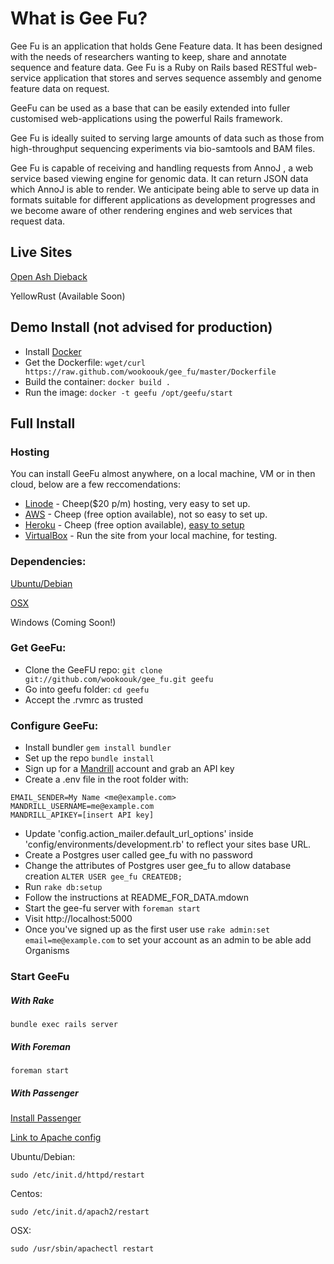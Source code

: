 # What is Gee Fu?
Gee Fu is an application that holds Gene Feature data. It has been designed with the needs of researchers wanting to keep, share and annotate sequence and feature data.
Gee Fu is a Ruby on Rails based RESTful web-service application that stores and serves sequence assembly and genome feature data on request. 


GeeFu can be used as a base that can be easily extended into fuller customised web-applications using the powerful Rails framework.

Gee Fu is ideally suited to serving large amounts of data such as those from high-throughput sequencing experiments via bio-samtools and BAM files. 

Gee Fu is capable of receiving and handling requests from AnnoJ , a web service based viewing engine for genomic data. It can return JSON data which AnnoJ is able to render. We anticipate being able to serve up data in formats suitable for different applications as development progresses and we become aware of other rendering engines and web services that request data. 


## Live Sites
[Open Ash Dieback](https://geefu.oadb.tsl.ac.uk)

YellowRust (Available Soon)

## Demo Install (not advised for production)
* Install [Docker](https://www.docker.io/gettingstarted/#h_installation)
* Get the Dockerfile: 
  `wget/curl https://raw.github.com/wookoouk/gee_fu/master/Dockerfile`
* Build the container: 
  `docker build .`
* Run the image: 
  `docker -t geefu /opt/geefu/start`

## Full Install

### Hosting

You can install GeeFu almost anywhere, on a local machine, VM or in then cloud, below are a few reccomendations:
* [Linode](https://www.linode.com/) - Cheep($20 p/m) hosting, very easy to set up.
* [AWS](http://aws.amazon.com/) - Cheep (free option available), not so easy to set up.
* [Heroku](https://www.heroku.com/) - Cheep (free option available), [easy to setup](heroku.md)
* [VirtualBox](https://www.virtualbox.org/) - Run the site from your local machine, for testing.

### Dependencies:

[Ubuntu/Debian](doc/ubuntu.md)

[OSX](doc/osx.md)

Windows (Coming Soon!)

### Get GeeFu:

* Clone the GeeFU repo: `git clone git://github.com/wookoouk/gee_fu.git geefu`
* Go into geefu folder: `cd geefu`
* Accept the .rvmrc as trusted

### Configure GeeFu:

* Install bundler
  `gem install bundler`
* Set up the repo
  `bundle install`
* Sign up for a [Mandrill](http://mandrill.com/) account and grab an API key
* Create a .env file in the root folder with:

```shell
EMAIL_SENDER=My Name <me@example.com>
MANDRILL_USERNAME=me@example.com
MANDRILL_APIKEY=[insert API key]
```

* Update 'config.action_mailer.default_url_options' inside 'config/environments/development.rb' to reflect your sites base URL.
* Create a Postgres user called gee_fu with no password
* Change the attributes of Postgres user gee_fu to allow database creation
  `ALTER USER gee_fu CREATEDB;`
* Run `rake db:setup`
* Follow the instructions at README_FOR_DATA.mdown
* Start the gee-fu server with `foreman start`
* Visit http://localhost:5000
* Once you've signed up as the first user use `rake admin:set email=me@example.com` to set your account as an admin to be able add Organisms

### Start GeeFu

##### With Rake
```shell
bundle exec rails server
```

##### With Foreman
```shell
foreman start
```
##### With Passenger
[Install Passenger](http://www.modrails.com/documentation/Users%20guide%20Apache.html#installation)

[Link to Apache config]()


Ubuntu/Debian: 
```shell
sudo /etc/init.d/httpd/restart
```

Centos: 
```shell
sudo /etc/init.d/apach2/restart
```

OSX: 
```shell
sudo /usr/sbin/apachectl restart
```
